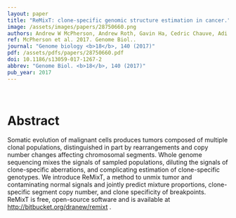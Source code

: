 ```yaml
---
layout: paper
title: "ReMixT: clone-specific genomic structure estimation in cancer."
image: /assets/images/papers/28750660.png
authors: Andrew W McPherson, Andrew Roth, Gavin Ha, Cedric Chauve, Adi Steif, Camila P E de Souza, Peter Eirew, Alexandre Bouchard-Côté, Sam Aparicio, S Cenk Sahinalp, Sohrab P Shah
ref: McPherson et al. 2017. Genome Biol..
journal: "Genome biology <b>18</b>, 140 (2017)"
pdf: /assets/pdfs/papers/28750660.pdf
doi: 10.1186/s13059-017-1267-2
abbrev: "Genome Biol. <b>18</b>, 140 (2017)"
pub_year: 2017
---
```


<br />
<div data-badge-popover="right" data-badge-type="donut" data-pmid="28750660" data-hide-no-mentions="true" class="altmetric-embed"></div>

# Abstract

Somatic evolution of malignant cells produces tumors composed of multiple clonal populations, distinguished in part by rearrangements and copy number changes affecting chromosomal segments. Whole genome sequencing mixes the signals of sampled populations, diluting the signals of clone-specific aberrations, and complicating estimation of clone-specific genotypes. We introduce ReMixT, a method to unmix tumor and contaminating normal signals and jointly predict mixture proportions, clone-specific segment copy number, and clone specificity of breakpoints. ReMixT is free, open-source software and is available at http://bitbucket.org/dranew/remixt .

